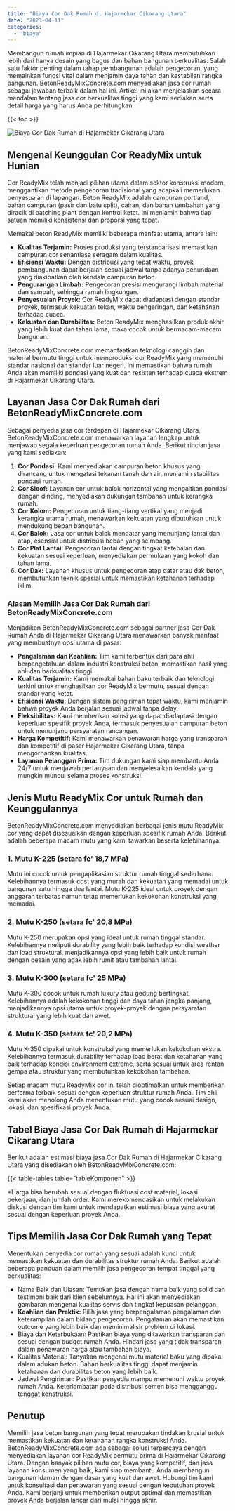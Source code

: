 ```yaml
---
title: "Biaya Cor Dak Rumah di Hajarmekar Cikarang Utara"
date: "2023-04-11"
categories: 
  - "biaya"
---
```


Membangun rumah impian di Hajarmekar Cikarang Utara membutuhkan lebih dari hanya desain yang bagus dan bahan bangunan berkualitas. Salah satu faktor penting dalam tahap pembangunan adalah pengecoran, yang memainkan fungsi vital dalam menjamin daya tahan dan kestabilan rangka bangunan. BetonReadyMixConcrete.com menyediakan jasa cor rumah sebagai jawaban terbaik dalam hal ini. Artikel ini akan menjelaskan secara mendalam tentang jasa cor berkualitas tinggi yang kami sediakan serta detail harga yang harus Anda perhitungkan.

{{< toc >}}

![Biaya Cor Dak Rumah di Hajarmekar Cikarang Utara](https://betoncor8.github.io/cor/harga-beton-readymix-concrete%20(44).png)

## Mengenal Keunggulan Cor ReadyMix untuk Hunian

Cor ReadyMix telah menjadi pilihan utama dalam sektor konstruksi modern, menggantikan metode pengecoran tradisional yang acapkali memerlukan penyesuaian di lapangan. Beton ReadyMix adalah campuran portland, bahan campuran (pasir dan batu split), cairan, dan bahan tambahan yang diracik di batching plant dengan kontrol ketat. Ini menjamin bahwa tiap satuan memiliki konsistensi dan proporsi yang tepat.

Memakai beton ReadyMix memiliki beberapa manfaat utama, antara lain:

- **Kualitas Terjamin:** Proses produksi yang terstandarisasi memastikan campuran cor senantiasa seragam dalam kualitas.
- **Efisiensi Waktu:** Dengan distribusi yang tepat waktu, proyek pembangunan dapat berjalan sesuai jadwal tanpa adanya penundaan yang diakibatkan oleh kendala campuran beton.
- **Pengurangan Limbah:** Pengecoran presisi mengurangi limbah material dan sampah, sehingga ramah lingkungan.
- **Penyesuaian Proyek:** Cor ReadyMix dapat diadaptasi dengan standar proyek, termasuk kekuatan tekan, waktu pengeringan, dan ketahanan terhadap cuaca.
- **Kekuatan dan Durabilitas:** Beton ReadyMix menghasilkan produk akhir yang lebih kuat dan tahan lama, maka cocok untuk bermacam-macam bangunan.

BetonReadyMixConcrete.com memanfaatkan teknologi canggih dan material bermutu tinggi untuk memproduksi cor ReadyMix yang memenuhi standar nasional dan standar luar negeri. Ini memastikan bahwa rumah Anda akan memiliki pondasi yang kuat dan resisten terhadap cuaca ekstrem di Hajarmekar Cikarang Utara.

## Layanan Jasa Cor Dak Rumah dari BetonReadyMixConcrete.com

Sebagai penyedia jasa cor terdepan di Hajarmekar Cikarang Utara, BetonReadyMixConcrete.com menawarkan layanan lengkap untuk menjawab segala keperluan pengecoran rumah Anda. Berikut rincian jasa yang kami sediakan:

1. **Cor Pondasi:** Kami menyediakan campuran beton khusus yang dirancang untuk mengatasi tekanan tanah dan air, menjamin stabilitas pondasi rumah.
2. **Cor Sloof:** Layanan cor untuk balok horizontal yang mengaitkan pondasi dengan dinding, menyediakan dukungan tambahan untuk kerangka rumah.
3. **Cor Kolom:** Pengecoran untuk tiang-tiang vertikal yang menjadi kerangka utama rumah, menawarkan kekuatan yang dibutuhkan untuk mendukung beban bangunan.
4. **Cor Balok:** Jasa cor untuk balok mendatar yang menunjang lantai dan atap, esensial untuk distribusi beban yang seimbang.
5. **Cor Plat Lantai:** Pengecoran lantai dengan tingkat ketebalan dan kekuatan sesuai keperluan, menyediakan permukaan yang kokoh dan tahan lama.
6. **Cor Dak:** Layanan khusus untuk pengecoran atap datar atau dak beton, membutuhkan teknik spesial untuk memastikan ketahanan terhadap iklim.

### Alasan Memilih Jasa Cor Dak Rumah dari BetonReadyMixConcrete.com

Menjadikan BetonReadyMixConcrete.com sebagai partner jasa Cor Dak Rumah Anda di Hajarmekar Cikarang Utara menawarkan banyak manfaat yang membuatnya opsi utama di pasar:

- **Pengalaman dan Keahlian:** Tim kami terbentuk dari para ahli berpengetahuan dalam industri konstruksi beton, memastikan hasil yang ahli dan berkualitas tinggi.
- **Kualitas Terjamin:** Kami memakai bahan baku terbaik dan teknologi terkini untuk menghasilkan cor ReadyMix bermutu, sesuai dengan standar yang ketat.
- **Efisiensi Waktu:** Dengan sistem pengiriman tepat waktu, kami menjamin bahwa proyek Anda berjalan sesuai jadwal tanpa delay.
- **Fleksibilitas:** Kami memberikan solusi yang dapat diadaptasi dengan keperluan spesifik proyek Anda, termasuk penyesuaian campuran beton untuk menunjang persyaratan rancangan.
- **Harga Kompetitif:** Kami menawarkan penawaran harga yang transparan dan kompetitif di pasar Hajarmekar Cikarang Utara, tanpa mengorbankan kualitas.
- **Layanan Pelanggan Prima:** Tim dukungan kami siap membantu Anda 24/7 untuk menjawab pertanyaan dan menyelesaikan kendala yang mungkin muncul selama proses konstruksi.

## Jenis Mutu ReadyMix Cor untuk Rumah dan Keunggulannya

BetonReadyMixConcrete.com menyediakan berbagai jenis mutu ReadyMix cor yang dapat disesuaikan dengan keperluan spesifik rumah Anda. Berikut adalah beberapa macam mutu yang kami tawarkan beserta kelebihannya:

### 1\. Mutu K-225 (setara fc' 18,7 MPa)

Mutu ini cocok untuk pengaplikasian struktur rumah tinggal sederhana. Kelebihannya termasuk cost yang murah dan kekuatan yang memadai untuk bangunan satu hingga dua lantai. Mutu K-225 ideal untuk proyek dengan anggaran terbatas namun tetap memerlukan kekokohan konstruksi yang memadai.

### 2\. Mutu K-250 (setara fc' 20,8 MPa)

Mutu K-250 merupakan opsi yang ideal untuk rumah tinggal standar. Kelebihannya meliputi durability yang lebih baik terhadap kondisi weather dan load struktural, menjadikannya opsi yang lebih baik untuk rumah dengan desain yang agak lebih rumit atau tambahan lantai.

### 3\. Mutu K-300 (setara fc' 25 MPa)

Mutu K-300 cocok untuk rumah luxury atau gedung bertingkat. Kelebihannya adalah kekokohan tinggi dan daya tahan jangka panjang, menjadikannya opsi utama untuk proyek-proyek dengan persyaratan struktural yang lebih kuat dan awet.

### 4\. Mutu K-350 (setara fc' 29,2 MPa)

Mutu K-350 dipakai untuk konstruksi yang memerlukan kekokohan ekstra. Kelebihannya termasuk durability terhadap load berat dan ketahanan yang baik terhadap kondisi environment extreme, serta sesuai untuk area rentan gempa atau struktur yang membutuhkan kekokohan tambahan.

Setiap macam mutu ReadyMix cor ini telah dioptimalkan untuk memberikan performa terbaik sesuai dengan keperluan struktur rumah Anda. Tim ahli kami akan menolong Anda menentukan mutu yang cocok sesuai design, lokasi, dan spesifikasi proyek Anda.

## Tabel Biaya Jasa Cor Dak Rumah di Hajarmekar Cikarang Utara

Berikut adalah estimasi biaya jasa Cor Dak Rumah di Hajarmekar Cikarang Utara yang disediakan oleh BetonReadyMixConcrete.com:

{{< table-tables table="tableKomponen" >}}

\*Harga bisa berubah sesuai dengan fluktuasi cost material, lokasi pekerjaan, dan jumlah order. Kami merekomendasikan untuk melakukan diskusi dengan tim kami untuk mendapatkan estimasi biaya yang akurat sesuai dengan keperluan proyek Anda.

## Tips Memilih Jasa Cor Dak Rumah yang Tepat

Menentukan penyedia cor rumah yang sesuai adalah kunci untuk memastikan kekuatan dan durabilitas struktur rumah Anda. Berikut adalah beberapa panduan dalam memilih jasa pengecoran tempat tinggal yang berkualitas:

- Nama Baik dan Ulasan: Temukan jasa dengan nama baik yang solid dan testimoni baik dari klien sebelumnya. Hal ini akan menyediakan gambaran mengenai kualitas servis dan tingkat kepuasan pelanggan.
- **Keahlian dan Praktik:** Pilih jasa yang berpengalaman pengalaman dan keterampilan dalam bidang pengecoran. Pengalaman akan memastikan outcome yang lebih baik dan meminimalisir problem di lokasi.
- Biaya dan Keterbukaan: Pastikan biaya yang ditawarkan transparan dan sesuai dengan budget rumah Anda. Hindari jasa yang tidak transparan dalam penawaran harga atau tambahan biaya.
- Kualitas Material: Tanyakan mengenai mutu material baku yang dipakai dalam adukan beton. Bahan berkualitas tinggi dapat menjamin ketahanan dan durabilitas beton yang lebih baik.
- Jadwal Pengiriman: Pastikan penyedia mampu memenuhi waktu proyek rumah Anda. Keterlambatan pada distribusi semen bisa mengganggu tenggat konstruksi.

## Penutup

Memilih jasa beton bangunan yang tepat merupakan tindakan krusial untuk memastikan kekuatan dan ketahanan rangka konstruksi Anda. BetonReadyMixConcrete.com ada sebagai solusi terpercaya dengan menyediakan layanan cor ReadyMix bermutu prima di Hajarmekar Cikarang Utara. Dengan banyak pilihan mutu cor, biaya yang kompetitif, dan jasa layanan konsumen yang baik, kami siap membantu Anda membangun bangunan idaman dengan dasar yang kuat dan awet. Hubungi tim kami untuk konsultasi dan penawaran yang sesuai dengan kebutuhan proyek Anda. Kami berjanji untuk memberikan output optimal dan memastikan proyek Anda berjalan lancar dari mulai hingga akhir.
